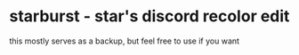 # starburst - star's discord recolor edit
this mostly serves as a backup, but feel free to use if you want
